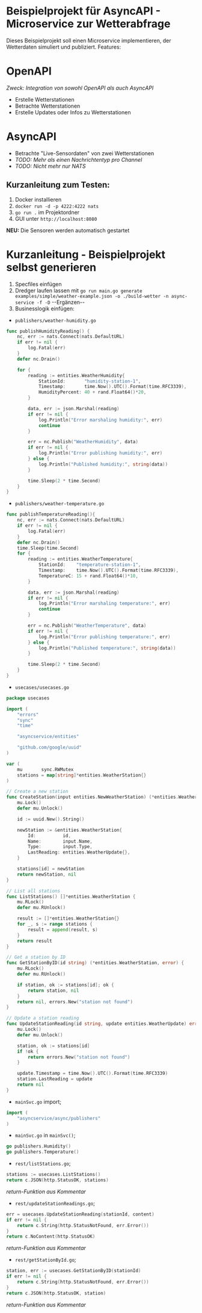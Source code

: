 # Beispielprojekt für AsyncAPI - Microservice zur Wetterabfrage

Dieses Beispielprojekt soll einen Microservice implementieren, der Wetterdaten simuliert und publiziert. 
Features:
# OpenAPI
_Zweck: Integration von sowohl OpenAPI als auch AsyncAPI_
- Erstelle Wetterstationen
- Betrachte Wetterstationen
- Erstelle Updates oder Infos zu Wetterstationen

# AsyncAPI
- Betrachte "Live-Sensordaten" von zwei Wetterstationen
- _TODO: Mehr als einen Nachrichtentyp pro Channel_
- _TODO: Nicht mehr nur NATS_

## Kurzanleitung zum Testen:

1. Docker installieren
2. `docker run -d -p 4222:4222 nats`
3. `go run .` im Projektordner
4. GUI unter `http://localhost:8080`

**NEU:** Die Sensoren werden automatisch gestartet

# Kurzanleitung - Beispielprojekt selbst generieren

1. Specfiles einfügen
2. Dredger laufen lassen mit `go run main.go generate examples/simple/weather-example.json -o ./build-wetter -n async-service -f -D` --Ergänzen--
3. Businesslogik einfügen:
- `publishers/weather-humidity.go`

```go
func publishHumidityReading() {
	nc, err := nats.Connect(nats.DefaultURL)
	if err != nil {
		log.Fatal(err)
	}
	defer nc.Drain()

	for {
		reading := entities.WeatherHumidity{
			StationId:       "humidity-station-1",
			Timestamp:       time.Now().UTC().Format(time.RFC3339),
			HumidityPercent: 40 + rand.Float64()*20,
		}

		data, err := json.Marshal(reading)
		if err != nil {
			log.Println("Error marshaling humidity:", err)
			continue
		}

		err = nc.Publish("WeatherHumidity", data)
		if err != nil {
			log.Println("Error publishing humidity:", err)
		} else {
			log.Println("Published humidity:", string(data))
		}

		time.Sleep(2 * time.Second)
	}
}
```

- `publishers/weather-temperature.go`

```go
func publishTemperatureReading(){
	nc, err := nats.Connect(nats.DefaultURL)
	if err != nil {
		log.Fatal(err)
	}
	defer nc.Drain()
	time.Sleep(time.Second)
	for {
		reading := entities.WeatherTemperature{
			StationId:    "temperature-station-1",
			Timestamp:    time.Now().UTC().Format(time.RFC3339),
			TemperatureC: 15 + rand.Float64()*10,
		}

		data, err := json.Marshal(reading)
		if err != nil {
			log.Println("Error marshaling temperature:", err)
			continue
		}

		err = nc.Publish("WeatherTemperature", data)
		if err != nil {
			log.Println("Error publishing temperature:", err)
		} else {
			log.Println("Published temperature:", string(data))
		}

		time.Sleep(2 * time.Second)
	}
}
```

- `usecases/usecases.go`

```go
package usecases

import (
	"errors"
	"sync"
	"time"

	"asyncservice/entities"

	"github.com/google/uuid"
)

var (
	mu       sync.RWMutex
	stations = map[string]*entities.WeatherStation{}
)

// Create a new station
func CreateStation(input entities.NewWeatherStation) (*entities.WeatherStation, error) {
	mu.Lock()
	defer mu.Unlock()

	id := uuid.New().String()

	newStation := &entities.WeatherStation{
		Id:          id,
		Name:        input.Name,
		Type:        input.Type,
		LastReading: entities.WeatherUpdate{},
	}

	stations[id] = newStation
	return newStation, nil
}

// List all stations
func ListStations() []*entities.WeatherStation {
	mu.RLock()
	defer mu.RUnlock()

	result := []*entities.WeatherStation{}
	for _, s := range stations {
		result = append(result, s)
	}
	return result
}

// Get a station by ID
func GetStationByID(id string) (*entities.WeatherStation, error) {
	mu.RLock()
	defer mu.RUnlock()

	if station, ok := stations[id]; ok {
		return station, nil
	}
	return nil, errors.New("station not found")
}

// Update a station reading
func UpdateStationReading(id string, update entities.WeatherUpdate) error {
	mu.Lock()
	defer mu.Unlock()

	station, ok := stations[id]
	if !ok {
		return errors.New("station not found")
	}

	update.Timestamp = time.Now().UTC().Format(time.RFC3339)
	station.LastReading = update
	return nil
}
```
- `mainSvc.go` import;

```go
import (
	"asyncservice/async/publishers"
)
```

- `mainSvc.go` in `mainSvc()`;

```go
go publishers.Humidity()
go publishers.Temperature()
```

- `rest/listStations.go`;

```go
stations := usecases.ListStations()
return c.JSON(http.StatusOK, stations)
```
_return-Funktion aus Kommentar_

- `rest/updateStationReadings.go`;

```go
err = usecases.UpdateStationReading(stationId, content)
if err != nil {
	return c.String(http.StatusNotFound, err.Error())
}
return c.NoContent(http.StatusOK)
```
_return-Funktion aus Kommentar_

- `rest/getStationById.go`;

```go
station, err := usecases.GetStationByID(stationId)
if err != nil {
	return c.String(http.StatusNotFound, err.Error())
}
return c.JSON(http.StatusOK, station)
```
_return-Funktion aus Kommentar_

